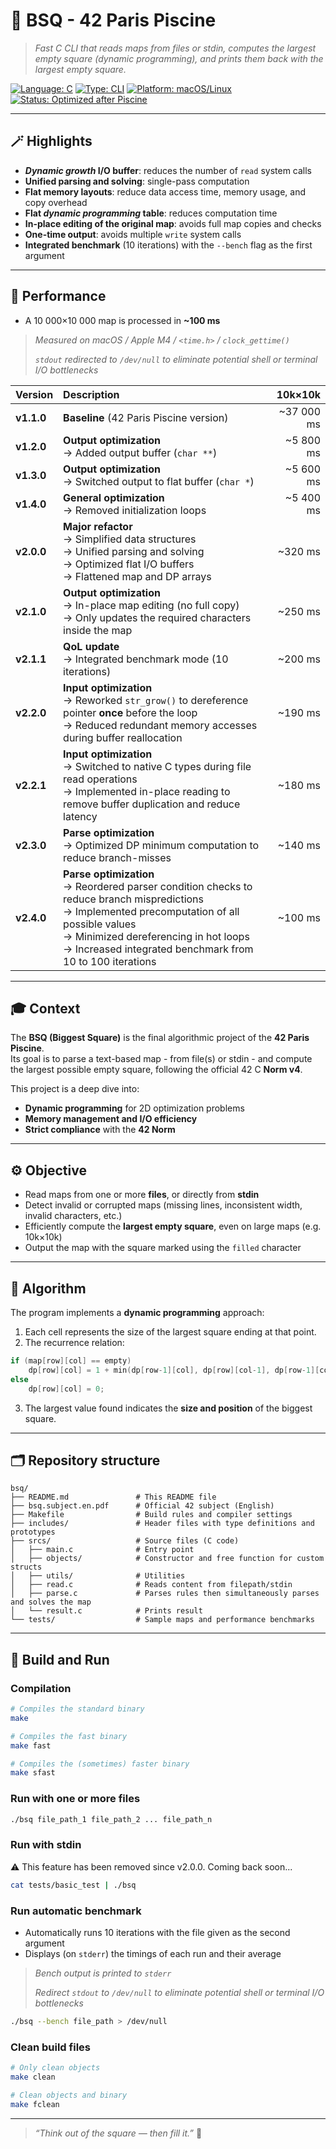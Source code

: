# 🧩 **BSQ - 42 Paris Piscine**

> _Fast C CLI that reads maps from files or stdin, computes the largest empty square (dynamic programming), and prints them back with the largest empty square._

[![Language: C](https://img.shields.io/badge/language-C-lightgrey)](https://en.wikipedia.org/wiki/C_(programming_language))
[![Type: CLI](https://img.shields.io/badge/type-CLI-8b949e)]()
[![Platform: macOS/Linux](https://img.shields.io/badge/platform-macOS%20%26%20Linux-blue)](https://en.wikipedia.org/wiki/Unix-like)
[![Status: Optimized after Piscine](https://img.shields.io/badge/status-Optimized%20after%20Piscine-darkgreen)]()

---

## 🪄 Highlights

- **_Dynamic growth_ I/O buffer**: reduces the number of `read` system calls  
- **Unified parsing and solving**: single-pass computation  
- **Flat memory layouts**: reduce data access time, memory usage, and copy overhead  
- **Flat _dynamic programming_ table**: reduces computation time  
- **In-place editing of the original map**: avoids full map copies and checks  
- **One-time output**: avoids multiple `write` system calls  
- **Integrated benchmark** (10 iterations) with the `--bench` flag as the first argument

---

## 🚀 Performance
- A 10 000×10 000 map is processed in **~100 ms**

> _Measured on macOS / Apple M4 / `<time.h>` / `clock_gettime()`_
> 
> _`stdout` redirected to `/dev/null` to eliminate potential shell or terminal I/O bottlenecks_

| Version | Description | 10k×10k |
|:----------|:-------------|------------------------------:|
| **v1.1.0** | **Baseline** (42 Paris Piscine version) | ~37 000 ms |
| **v1.2.0** | **Output optimization**<br>→ Added output buffer (`char **`) | ~5 800 ms |
| **v1.3.0** | **Output optimization**<br>→ Switched output to flat buffer (`char *`) | ~5 600 ms |
| **v1.4.0** | **General optimization**<br>→ Removed initialization loops | ~5 400 ms |
| **v2.0.0** | **Major refactor**<br>→ Simplified data structures<br>→ Unified parsing and solving<br>→ Optimized flat I/O buffers<br>→ Flattened map and DP arrays | ~320 ms |
| **v2.1.0** | **Output optimization**<br>→ In-place map editing (no full copy)<br>→ Only updates the required characters inside the map | ~250 ms |
| **v2.1.1** | **QoL update**<br>→ Integrated benchmark mode (10 iterations) | ~200 ms |
| **v2.2.0** | **Input optimization**<br>→ Reworked `str_grow()` to dereference pointer **once** before the loop<br>→ Reduced redundant memory accesses during buffer reallocation | ~190 ms |
| **v2.2.1** | **Input optimization**<br>→ Switched to native C types during file read operations<br>→ Implemented in-place reading to remove buffer duplication and reduce latency | ~180 ms |
| **v2.3.0** | **Parse optimization**<br>→ Optimized DP minimum computation to reduce branch-misses | ~140 ms |
| **v2.4.0** | **Parse optimization**<br>→ Reordered parser condition checks to reduce branch mispredictions<br>→ Implemented precomputation of all possible values<br>→ Minimized dereferencing in hot loops<br>→ Increased integrated benchmark from 10 to 100 iterations | ~100 ms |

---

## 🎓 **Context**

The **BSQ (Biggest Square)** is the final algorithmic project of the **42 Paris Piscine**.  
Its goal is to parse a text-based map - from file(s) or stdin - and compute the largest possible empty square, following the official 42 C **Norm v4**.

This project is a deep dive into:
- **Dynamic programming** for 2D optimization problems  
- **Memory management and I/O efficiency**  
- **Strict compliance** with the **42 Norm**

---

## ⚙️ **Objective**

- Read maps from one or more **files**, or directly from **stdin**  
- Detect invalid or corrupted maps (missing lines, inconsistent width, invalid characters, etc.)  
- Efficiently compute the **largest empty square**, even on large maps (e.g. 10k×10k)  
- Output the map with the square marked using the `filled` character

---

## 🧩 **Algorithm**

The program implements a **dynamic programming** approach:
1. Each cell represents the size of the largest square ending at that point.  
2. The recurrence relation:
```c
if (map[row][col] == empty)
	dp[row][col] = 1 + min(dp[row-1][col], dp[row][col-1], dp[row-1][col-1]);
else
	dp[row][col] = 0;
```
3. The largest value found indicates the **size and position** of the biggest square.

---

## 🗂️ **Repository structure**

```
bsq/
├── README.md				# This README file
├── bsq.subject.en.pdf		# Official 42 subject (English)
├── Makefile				# Build rules and compiler settings
├── includes/				# Header files with type definitions and prototypes
├── srcs/					# Source files (C code)
│   ├── main.c				# Entry point
│   ├── objects/			# Constructor and free function for custom structs
│   ├── utils/				# Utilities
│   ├── read.c				# Reads content from filepath/stdin
│   ├── parse.c				# Parses rules then simultaneously parses and solves the map
│   └── result.c			# Prints result
└── tests/					# Sample maps and performance benchmarks
```

---

## 🧰 **Build and Run**

### Compilation
```bash
# Compiles the standard binary
make

# Compiles the fast binary
make fast

# Compiles the (sometimes) faster binary
make sfast
```

### Run with one or more files
```bash
./bsq file_path_1 file_path_2 ... file_path_n
```

### Run with stdin
⚠️ This feature has been removed since v2.0.0.
Coming back soon...
```bash
cat tests/basic_test | ./bsq
```

### Run automatic benchmark
- Automatically runs 10 iterations with the file given as the second argument
- Displays (on `stderr`) the timings of each run and their average
> _Bench output is printed to `stderr`_
> 
> _Redirect `stdout` to `/dev/null` to eliminate potential shell or terminal I/O bottlenecks_
```bash
./bsq --bench file_path > /dev/null
```

### Clean build files
```bash
# Only clean objects
make clean

# Clean objects and binary
make fclean
```

---

> _“Think out of the square — then fill it.”_ 🧠
